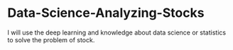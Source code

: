 # Data-Science-Analyzing-Stocks
I will use the deep learning and knowledge about data science or statistics to solve the problem of stock.
